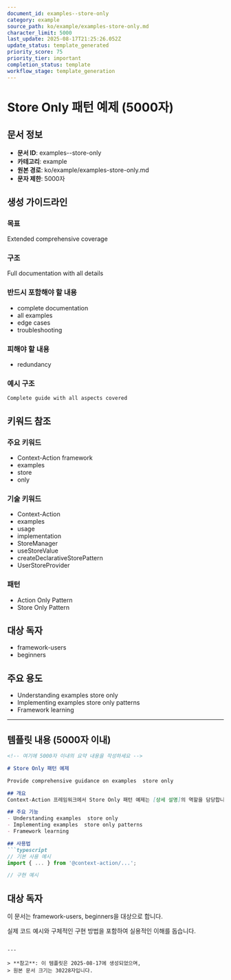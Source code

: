 ```yaml
---
document_id: examples--store-only
category: example
source_path: ko/example/examples-store-only.md
character_limit: 5000
last_update: 2025-08-17T21:25:26.052Z
update_status: template_generated
priority_score: 75
priority_tier: important
completion_status: template
workflow_stage: template_generation
---
```


# Store Only 패턴 예제 (5000자)

## 문서 정보
- **문서 ID**: examples--store-only
- **카테고리**: example
- **원본 경로**: ko/example/examples-store-only.md
- **문자 제한**: 5000자

## 생성 가이드라인

### 목표
Extended comprehensive coverage

### 구조
Full documentation with all details

### 반드시 포함해야 할 내용
- complete documentation
- all examples
- edge cases
- troubleshooting

### 피해야 할 내용  
- redundancy

### 예시 구조
```
Complete guide with all aspects covered
```

## 키워드 참조

### 주요 키워드
- Context-Action framework
- examples
- store
- only

### 기술 키워드
- Context-Action
- examples
- usage
- implementation
- StoreManager
- useStoreValue
- createDeclarativeStorePattern
- UserStoreProvider

### 패턴
- Action Only Pattern
- Store Only Pattern

## 대상 독자
- framework-users
- beginners

## 주요 용도
- Understanding examples  store only
- Implementing examples  store only patterns
- Framework learning

---

## 템플릿 내용 (5000자 이내)

```markdown
<!-- 여기에 5000자 이내의 요약 내용을 작성하세요 -->

# Store Only 패턴 예제

Provide comprehensive guidance on examples  store only

## 개요
Context-Action 프레임워크에서 Store Only 패턴 예제는 [상세 설명]의 역할을 담당합니다.

## 주요 기능
- Understanding examples  store only
- Implementing examples  store only patterns
- Framework learning

## 사용법
```typescript
// 기본 사용 예시
import { ... } from '@context-action/...';

// 구현 예시
```

## 대상 독자
이 문서는 framework-users, beginners을 대상으로 합니다.

실제 코드 예시와 구체적인 구현 방법을 포함하여 실용적인 이해를 돕습니다.
```

---

> **참고**: 이 템플릿은 2025-08-17에 생성되었으며, 
> 원본 문서 크기는 30228자입니다.
